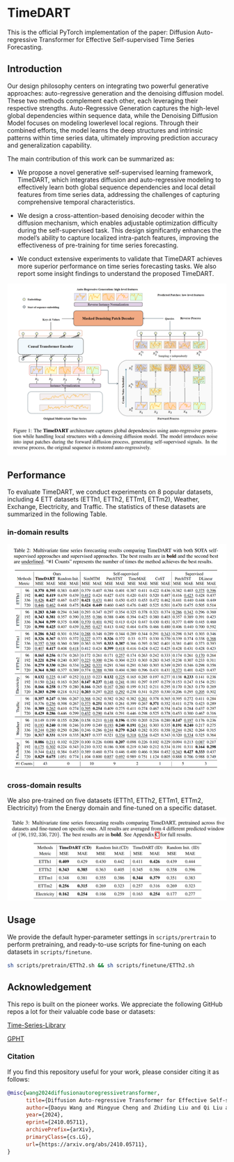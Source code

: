 # TimeDART
This is the official PyTorch implementation of the paper: Diffusion Auto-regressive Transformer for Effective Self-supervised Time Series Forecasting.

## Introduction

Our design philosophy centers on integrating two powerful generative approaches: auto-regressive generation and the denoising diffusion model. These two methods complement each other, each leveraging their respective strengths. Auto-Regressive Generation captures the high-level global dependencies within sequence data, while the Denoising Diffusion Model focuses on modeling lowerlevel local regions. Through their combined efforts, the model learns the deep structures and intrinsic patterns within time series data, ultimately improving prediction accuracy and generalization capability.   

The main contribution of this work can be summarized as:

- We propose a novel generative self-supervised learning framework, TimeDART, which integrates diffusion and auto-regressive modeling to effectively learn both global sequence dependencies and local detail features from time series data, addressing the challenges of capturing comprehensive temporal characteristics.

- We design a cross-attention-based denoising decoder within the diffusion mechanism, which enables adjustable optimization difficulty during the self-supervised task. This design significantly enhances the model’s ability to capture localized intra-patch features, improving the effectiveness of pre-training for time series forecasting.

- We conduct extensive experiments to validate that TimeDART achieves more superior performance on time series forecasting tasks. We also report some insight findings to understand the proposed TimeDART.

![](assets/model.png)

## Performance

To evaluate TimeDART, we conduct experiments on 8 popular datasets, including 4 ETT datasets (ETTh1, ETTh2, ETTm1, ETTm2), Weather, Exchange, Electricity, and Traffic. The statistics of these datasets are summarized in the following Table.

### in-domain results

![](assets/table1.png)

### cross-domain results

We also pre-trained on five datasets (ETTh1, ETTh2, ETTm1, ETTm2, Electricity) from the Energy domain and fine-tuned on a specific dataset.

![](assets/table2.png)

## Usage

We provide the default hyper-parameter settings in `scripts/prertrain` to perform pretraining, and ready-to-use scripts for fine-tuning on each datasets in `scripts/finetune`.

```sh
sh scripts/pretrain/ETTh2.sh && sh scripts/finetune/ETTh2.sh
```

## Acknowledgement

This repo is built on the pioneer works. We appreciate the following GitHub repos a lot for their valuable code base or datasets:

[Time-Series-Library](https://github.com/thuml/Time-Series-Library?tab=readme-ov-file)

[GPHT](https://github.com/icantnamemyself/GPHT/tree/main)

### Citation

If you find this repository useful for your work, please consider citing it as follows:

```bibtex
@misc{wang2024diffusionautoregressivetransformer,
      title={Diffusion Auto-regressive Transformer for Effective Self-supervised Time Series Forecasting}, 
      author={Daoyu Wang and Mingyue Cheng and Zhiding Liu and Qi Liu and Enhong Chen},
      year={2024},
      eprint={2410.05711},
      archivePrefix={arXiv},
      primaryClass={cs.LG},
      url={https://arxiv.org/abs/2410.05711}, 
}
```

